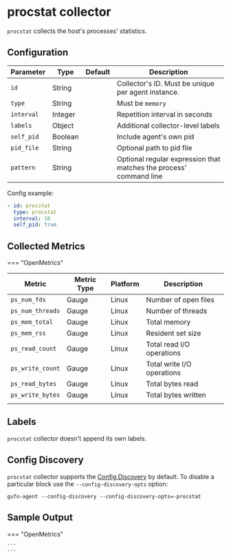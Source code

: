 # procstat collector

`procstat` collects the host's processes' statistics.

## Configuration

| Parameter  | Type    | Default | Description                                                        |
| ---------- | ------- | ------- | ------------------------------------------------------------------ |
| `id`       | String  |         | Collector's ID. Must be unique per agent instance.                 |
| `type`     | String  |         | Must be `memory`                                                   |
| `interval` | Integer |         | Repetition interval in seconds                                     |
| `labels`   | Object  |         | Additional collector-level labels                                  |
| `self_pid` | Boolean |         | Include agent's own pid                                            |
| `pid_file` | String  |         | Optional path to pid file                                          |
| `pattern`  | String  |         | Optional regular expression that matches the process' command line |

Config example:

``` yaml
- id: procstat
  type: procstat
  interval: 10
  self_pid: true
```

## Collected Metrics

=== "OpenMetrics"

  | Metric           | Metric Type | Platform | Description                |
  | ---------------- | ----------- | -------- | -------------------------- |
  | `ps_num_fds`     | Gauge       | Linux    | Number of open files       |
  | `ps_num_threads` | Gauge       | Linux    | Number of threads          |
  | `ps_mem_total`   | Gauge       | Linux    | Total memory               |
  | `ps_mem_rss`     | Gauge       | Linux    | Resident set size          |
  | `ps_read_count`  | Gauge       | Linux    | Total read I/O operations  |
  | `ps_write_count` | Gauge       | Linux    | Total write I/O operations |
  | `ps_read_bytes`  | Gauge       | Linux    | Total bytes read           |
  | `ps_write_bytes` | Gauge       | Linux    | Total bytes written        |
  |                  |

## Labels

`procstat` collector doesn't append its own labels.

## Config Discovery

`procstat` collector supports the [Config Discovery](../config_discovery.md) by default.
To disable a particular block use the `--config-discovery-opts` option:

``` shell
gufo-agent --config-discovery --config-discovery-opts=-procstat
```

## Sample Output

=== "OpenMetrics"

    ```
    ```